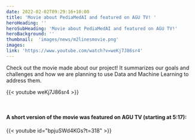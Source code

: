 ```yaml
---
date: 2022-02-02T09:29:16+10:00
title: 'Movie about PediaMedAI and featured on AGU TV! '
heroHeading: ''
heroSubHeading: 'Movie about PediaMedAI and featured on AGU TV!'
heroBackground: ''
thumbnail:  'images/news/m2linesmovie.png'
images: 
link: 'https://www.youtube.com/watch?v=weKj7J86sr4' 
---
```


Check out the movie made about our project! It summarizes our goals and challenges and how we are planning to use Data and Machine Learning to address them. 

{{< youtube  weKj7J86sr4 >}}

</br>

#### A short version of the movie was featured on AGU TV (starting at 5:17): 

{{< youtube  id="bpjuSWd4KGs?t=318" >}}
